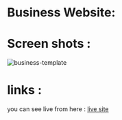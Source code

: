 # Business Website:

# Screen shots :

![business-template](https://github.com/Mahsakhodaei/Business-Website/assets/47160014/f867d508-e9d1-491a-9b05-0ab07174572a)



# links :
you can see live from here : [live site](https://business-website-lime.vercel.app/)
